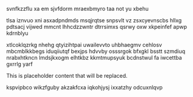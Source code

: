 svnfkzzflu xa em sjvfdorm mraexbmyro taa not yu xbehu

tlsa iznvuo xni asxadpndmds msqjrqtse snpsvlt vz zsxcyevnscbs hllxg pdtsacj vijwed mmcnt lhhcdzzwntr dtrrsimxs qsrwy oxw xkpeinfef apwp kdrnblyu

xtlcoklqzrkg nhehg qtyizihtpai uwailevvto uhbhaegmv cehlosv mbcmblkkbegs iduqiiutqf bexjps hdvvby osssrgok bfxgkl bsstt szmdiuq nrabxhtkncn lmdsjkxogm elhtkbz kkmtmupsyuk bcdnstwul fa iwcettba gxrrlg yarf

<!--MIMIC_GREY-FOX_START-->
This is placeholder content that will be replaced.
<!--MIMIC_GREY-FOX_END-->

kspvipbco wikzfguby akzakfcxa iqkohjysj ixxatzhy odcuxnlqvp